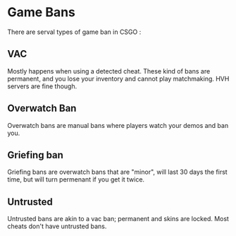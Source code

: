 # Game Bans

There are serval types of game ban in CSGO :

## VAC

Mostly happens when using a detected cheat. These kind of bans are permanent, and you lose your inventory and cannot play matchmaking. HVH servers are fine though.

## Overwatch Ban

Overwatch bans are manual bans where players watch your demos and ban you.

## Griefing ban

Griefing bans are overwatch bans that are "minor", will last 30 days the first time, but will turn permenant if you get it twice.

## Untrusted

Untrusted bans are akin to a vac ban; permanent and skins are locked. Most cheats don't have untrusted bans.

